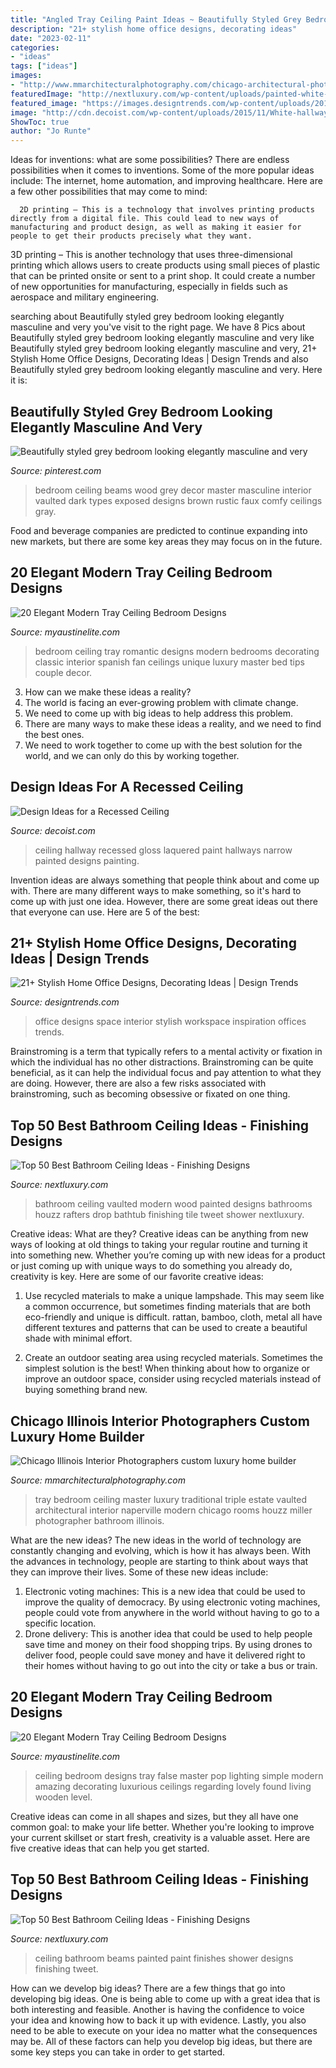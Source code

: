 ```yaml
---
title: "Angled Tray Ceiling Paint Ideas ~ Beautifully Styled Grey Bedroom Looking Elegantly Masculine And Very"
description: "21+ stylish home office designs, decorating ideas"
date: "2023-02-11"
categories:
- "ideas"
tags: ["ideas"]
images:
- "http://www.mmarchitecturalphotography.com/chicago-architectural-photographer/uploads/2016/01/tray-vaulted-bedroom-cieling.jpg"
featuredImage: "http://nextluxury.com/wp-content/uploads/painted-white-wood-board-bathroom-ceiling-ideas.jpg"
featured_image: "https://images.designtrends.com/wp-content/uploads/2016/03/15083513/Trendy-Home-Office-Design-Idea.jpg"
image: "http://cdn.decoist.com/wp-content/uploads/2015/11/White-hallway-with-a-recessed-ceiling.jpg"
ShowToc: true
author: "Jo Runte"
---
```



Ideas for inventions: what are some possibilities?
There are endless possibilities when it comes to inventions. Some of the more popular ideas include:
The internet, home automation, and improving healthcare. Here are a few other possibilities that may come to mind: 

      2D printing – This is a technology that involves printing products directly from a digital file. This could lead to new ways of manufacturing and product design, as well as making it easier for people to get their products precisely what they want.
3D printing – This is another technology that uses three-dimensional printing which allows users to create products using small pieces of plastic that can be printed onsite or sent to a print shop. It could create a number of new opportunities for manufacturing, especially in fields such as aerospace and military engineering.

	

		
searching about Beautifully styled grey bedroom looking elegantly masculine and very you've visit to the right page. We have 8 Pics about Beautifully styled grey bedroom looking elegantly masculine and very like Beautifully styled grey bedroom looking elegantly masculine and very, 21+ Stylish Home Office Designs, Decorating Ideas | Design Trends and also Beautifully styled grey bedroom looking elegantly masculine and very. Here it is:
		
    
## Beautifully Styled Grey Bedroom Looking Elegantly Masculine And Very

<img loading=lazy src="https://i.pinimg.com/736x/e8/57/c2/e857c21cd12afb84343e7da1d866e5bd--faux-wood-beams-vaulted-vaulted-ceilings-with-beams.jpg?b=t" onerror="this.onerror=null;this.src='https://tse1.mm.bing.net/th?id=OIP.tshWi6GhGdIGsm4vYWPuPgHaLI&amp;pid=15.1';" alt="Beautifully styled grey bedroom looking elegantly masculine and very">

_Source: pinterest.com_

>bedroom ceiling beams wood grey decor master masculine interior vaulted dark types exposed designs brown rustic faux comfy ceilings gray. 

	

Food and beverage companies are predicted to continue expanding into new markets, but there are some key areas they may focus on in the future.

    
## 20 Elegant Modern Tray Ceiling Bedroom Designs

<img loading=lazy src="http://www.myaustinelite.com/wp-content/uploads/2015/01/yellow-toned-tray-ceiling-bedroom.jpg" onerror="this.onerror=null;this.src='https://tse2.mm.bing.net/th?id=OIP._5gB90xxnnxGKGM6XGuAeAHaFj&amp;pid=15.1';" alt="20 Elegant Modern Tray Ceiling Bedroom Designs">

_Source: myaustinelite.com_

>bedroom ceiling tray romantic designs modern bedrooms decorating classic interior spanish fan ceilings unique luxury master bed tips couple decor. 

	

3. How can we make these ideas a reality?
1. The world is facing an ever-growing problem with climate change. 
2. We need to come up with big ideas to help address this problem. 
3. There are many ways to make these ideas a reality, and we need to find the best ones. 
4. We need to work together to come up with the best solution for the world, and we can only do this by working together.

    
## Design Ideas For A Recessed Ceiling

<img loading=lazy src="http://cdn.decoist.com/wp-content/uploads/2015/11/White-hallway-with-a-recessed-ceiling.jpg" onerror="this.onerror=null;this.src='https://tse3.mm.bing.net/th?id=OIP._GzxJBKnWR7762wvgVoZqwHaLI&amp;pid=15.1';" alt="Design Ideas for a Recessed Ceiling">

_Source: decoist.com_

>ceiling hallway recessed gloss laquered paint hallways narrow painted designs painting. 

	

Invention ideas are always something that people think about and come up with. There are many different ways to make something, so it's hard to come up with just one idea. However, there are some great ideas out there that everyone can use. Here are 5 of the best: 

    
## 21+ Stylish Home Office Designs, Decorating Ideas | Design Trends

<img loading=lazy src="https://images.designtrends.com/wp-content/uploads/2016/03/15083513/Trendy-Home-Office-Design-Idea.jpg" onerror="this.onerror=null;this.src='https://tse3.mm.bing.net/th?id=OIP.tfknQInLzPprL41wSEQiHAHaFj&amp;pid=15.1';" alt="21+ Stylish Home Office Designs, Decorating Ideas | Design Trends">

_Source: designtrends.com_

>office designs space interior stylish workspace inspiration offices trends. 

	

Brainstroming is a term that typically refers to a mental activity or fixation in which the individual has no other distractions. Brainstroming can be quite beneficial, as it can help the individual focus and pay attention to what they are doing. However, there are also a few risks associated with brainstroming, such as becoming obsessive or fixated on one thing.

    
## Top 50 Best Bathroom Ceiling Ideas - Finishing Designs

<img loading=lazy src="http://nextluxury.com/wp-content/uploads/painted-white-wood-board-bathroom-ceiling-ideas.jpg" onerror="this.onerror=null;this.src='https://tse1.mm.bing.net/th?id=OIP.GOo7Jpw8ncfOTz_7U-T4SQAAAA&amp;pid=15.1';" alt="Top 50 Best Bathroom Ceiling Ideas - Finishing Designs">

_Source: nextluxury.com_

>bathroom ceiling vaulted modern wood painted designs bathrooms houzz rafters drop bathtub finishing tile tweet shower nextluxury. 

	

Creative ideas: What are they?
Creative ideas can be anything from new ways of looking at old things to taking your regular routine and turning it into something new. Whether you’re coming up with new ideas for a product or just coming up with unique ways to do something you already do, creativity is key. Here are some of our favorite creative ideas: 
1. Use recycled materials to make a unique lampshade. This may seem like a common occurrence, but sometimes finding materials that are both eco-friendly and unique is difficult. rattan, bamboo, cloth, metal all have different textures and patterns that can be used to create a beautiful shade with minimal effort. 

2. Create an outdoor seating area using recycled materials. Sometimes the simplest solution is the best! When thinking about how to organize or improve an outdoor space, consider using recycled materials instead of buying something brand new.

    
## Chicago Illinois Interior Photographers Custom Luxury Home Builder

<img loading=lazy src="http://www.mmarchitecturalphotography.com/chicago-architectural-photographer/uploads/2016/01/tray-vaulted-bedroom-cieling.jpg" onerror="this.onerror=null;this.src='https://tse2.mm.bing.net/th?id=OIP.OAVER0p7PXzHalhgVC5Y0wHaE8&amp;pid=15.1';" alt="Chicago Illinois Interior Photographers custom luxury home builder">

_Source: mmarchitecturalphotography.com_

>tray bedroom ceiling master luxury traditional triple estate vaulted architectural interior naperville modern chicago rooms houzz miller photographer bathroom illinois. 

	

What are the new ideas?
The new ideas in the world of technology are constantly changing and evolving, which is how it has always been. With the advances in technology, people are starting to think about ways that they can improve their lives. Some of these new ideas include: 
1. Electronic voting machines: This is a new idea that could be used to improve the quality of democracy. By using electronic voting machines, people could vote from anywhere in the world without having to go to a specific location. 
2. Drone delivery: This is another idea that could be used to help people save time and money on their food shopping trips. By using drones to deliver food, people could save money and have it delivered right to their homes without having to go out into the city or take a bus or train. 

    
## 20 Elegant Modern Tray Ceiling Bedroom Designs

<img loading=lazy src="http://www.myaustinelite.com/wp-content/uploads/2015/01/thickly-layered-tray-ceiling-bedroom-1024x714.jpg?x34469" onerror="this.onerror=null;this.src='https://tse4.mm.bing.net/th?id=OIP.MnRaj9yEEkn9RtPj3jDxAgHaFK&amp;pid=15.1';" alt="20 Elegant Modern Tray Ceiling Bedroom Designs">

_Source: myaustinelite.com_

>ceiling bedroom designs tray false master pop lighting simple modern amazing decorating luxurious ceilings regarding lovely found living wooden level. 

	

Creative ideas can come in all shapes and sizes, but they all have one common goal: to make your life better. Whether you're looking to improve your current skillset or start fresh, creativity is a valuable asset. Here are five creative ideas that can help you get started.

    
## Top 50 Best Bathroom Ceiling Ideas - Finishing Designs

<img loading=lazy src="http://nextluxury.com/wp-content/uploads/white-painted-beams-bathroom-ceiling-finishes.jpg" onerror="this.onerror=null;this.src='https://tse4.mm.bing.net/th?id=OIP.qr7rsAAX4Mjx7S34Bw1-ugHaIR&amp;pid=15.1';" alt="Top 50 Best Bathroom Ceiling Ideas - Finishing Designs">

_Source: nextluxury.com_

>ceiling bathroom beams painted paint finishes shower designs finishing tweet. 

	

How can we develop big ideas?
There are a few things that go into developing big ideas. One is being able to come up with a great idea that is both interesting and feasible. Another is having the confidence to voice your idea and knowing how to back it up with evidence. Lastly, you also need to be able to execute on your idea no matter what the consequences may be. All of these factors can help you develop big ideas, but there are some key steps you can take in order to get started.

